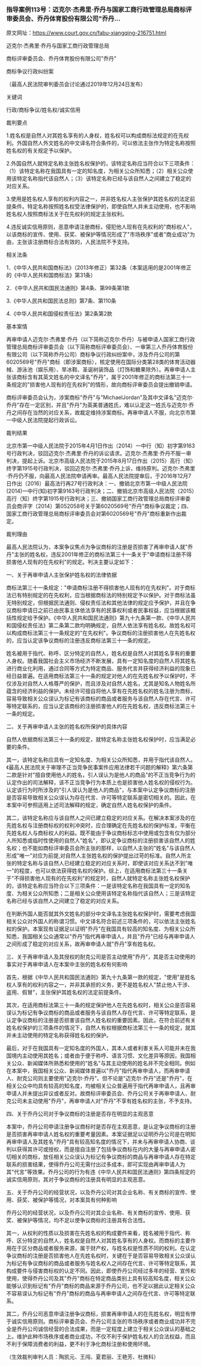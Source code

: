 ### 指导案例113号：迈克尔·杰弗里·乔丹与国家工商行政管理总局商标评审委员会、乔丹体育股份有限公司"乔丹...
原文网址：https://www.court.gov.cn/fabu-xiangqing-216751.html

迈克尔·杰弗里·乔丹与国家工商行政管理总局

商标评审委员会、乔丹体育股份有限公司"乔丹"

商标争议行政纠纷案

（最高人民法院审判委员会讨论通过2019年12月24日发布）

关键词

行政/商标争议/姓名权/诚实信用

裁判要点

1.姓名权是自然人对其姓名享有的人身权，姓名权可以构成商标法规定的在先权利。外国自然人外文姓名的中文译名符合条件的，可以依法主张作为特定名称按照姓名权的有关规定予以保护。

2.外国自然人就特定名称主张姓名权保护的，该特定名称应当符合以下三项条件：（1）该特定名称在我国具有一定的知名度，为相关公众所知悉；（2）相关公众使用该特定名称指代该自然人；（3）该特定名称已经与该自然人之间建立了稳定的对应关系。

3.使用是姓名权人享有的权利内容之一，并非姓名权人主张保护其姓名权的法定前提条件。特定名称按照姓名权受法律保护的，即使自然人并未主动使用，也不影响姓名权人按照商标法关于在先权利的规定主张权利。

4.违反诚实信用原则，恶意申请注册商标，侵犯他人现有在先权利的"商标权人"，以该商标的宣传、使用、获奖、被保护等情况形成了"市场秩序"或者"商业成功"为由，主张该注册商标合法有效的，人民法院不予支持。

相关法条

1．《中华人民共和国商标法》（2013年修正）第32条（本案适用的是2001年修正的《中华人民共和国商标法》第31条）

2．《中华人民共和国民法通则》第4条、第99条第1款

3.《中华人民共和国民法总则》第7条、第110条

4.《中华人民共和国侵权责任法》第2条第2款

基本案情

再审申请人迈克尔·杰弗里·乔丹（以下简称迈克尔·乔丹）与被申请人国家工商行政管理总局商标评审委员会（以下简称商标评审委员会）、一审第三人乔丹体育股份有限公司（以下简称乔丹公司）商标争议行政纠纷案中，涉及乔丹公司的第6020569号"乔丹"商标（即涉案商标），核定使用在国际分类第28类的体育活动器械、游泳池（娱乐用）、旱冰鞋、圣诞树装饰品（灯饰和糖果除外）。再审申请人主张该商标含有其英文姓名的中文译名"乔丹"，属于2001年修正的商标法第三十一条规定的"损害他人现有的在先权利"的情形，故向商标评审委员会提出撤销申请。

商标评审委员会认为，涉案商标"乔丹"与"MichaelJordan"及其中文译名"迈克尔·乔丹"存在一定区别，并且"乔丹"为英美普通姓氏，难以认定这一姓氏与迈克尔·乔丹之间存在当然的对应关系，故裁定维持涉案商标。再审申请人不服，向北京市第一中级人民法院提起行政诉讼。

裁判结果

北京市第一中级人民法院于2015年4月1日作出（2014）一中行（知）初字第9163号行政判决，驳回迈克尔·杰弗里·乔丹的诉讼请求。迈克尔·杰弗里·乔丹不服一审判决，提起上诉。北京市高级人民法院于2015年8月17日作出（2015）高行（知）终字第1915号行政判决，驳回迈克尔·杰弗里·乔丹上诉，维持原判。迈克尔·杰弗里·乔丹仍不服，向最高人民法院申请再审。最高人民法院提审后，于2016年12月7日作出（2016）最高法行再27号行政判决：一、撤销北京市第一中级人民法院(2014)一中行(知)初字第9163号行政判决；二、撤销北京市高级人民法院（2015）高行（知）终字第1915号行政判决；三、撤销国家工商行政管理总局商标评审委员会商评字〔2014〕第052058号关于第6020569号"乔丹"商标争议裁定；四、国家工商行政管理总局商标评审委员会对第6020569号"乔丹"商标重新作出裁定。

裁判理由

最高人民法院认为，本案争议焦点为争议商标的注册是否损害了再审申请人就"乔丹"主张的姓名权，违反2001年修正的商标法第三十一条关于"申请商标注册不得损害他人现有的在先权利"的规定。判决主要认定如下：

一、关于再审申请人主张保护姓名权的法律依据

商标法第三十一条规定："申请商标注册不得损害他人现有的在先权利"。对于商标法已有特别规定的在先权利，应当根据商标法的特别规定予以保护。对于商标法虽无特别规定，但根据民法通则、侵权责任法和其他法律的规定应予保护，并且在争议商标申请日之前已由民事主体依法享有的民事权利或者民事权益，应当根据该概括性规定给予保护。《中华人民共和国民法通则》第九十九条第一款、《中华人民共和国侵权责任法》第二条第二款均明确规定，自然人依法享有姓名权。故姓名权可以构成商标法第三十一条规定的"在先权利"。争议商标的注册损害他人在先姓名权的，应当认定该争议商标的注册违反商标法第三十一条的规定。

姓名被用于指代、称呼、区分特定的自然人，姓名权是自然人对其姓名享有的重要人身权。随着我国社会主义市场经济不断发展，具有一定知名度的自然人将其姓名进行商业化利用，通过合同等方式为特定商品、服务代言并获得经济利益的现象已经日益普遍。在适用商标法第三十一条的规定对他人的在先姓名权予以保护时，不仅涉及对自然人人格尊严的保护，而且涉及对自然人姓名，尤其是知名人物姓名所蕴含的经济利益的保护。未经许可擅自将他人享有在先姓名权的姓名注册为商标，容易导致相关公众误认为标记有该商标的商品或者服务与该自然人存在代言、许可等特定联系的，应当认定该商标的注册损害他人的在先姓名权，违反商标法第三十一条的规定。

二、关于再审申请人主张的姓名权所保护的具体内容

自然人依据商标法第三十一条的规定，就特定名称主张姓名权保护时，应当满足必要的条件。

其一，该特定名称应具有一定知名度、为相关公众所知悉，并用于指代该自然人。《最高人民法院关于审理不正当竞争民事案件应用法律若干问题的解释》第六条第二款是针对"擅自使用他人的姓名，引人误认为是他人的商品"的不正当竞争行为的认定作出的司法解释，该不正当竞争行为本质上也是损害他人姓名权的侵权行为。认定该行为时所涉及的"引人误认为是他人的商品"，与本案中认定争议商标的注册是否容易导致相关公众误认为存在代言、许可等特定联系是密切相关的。因此，在本案中可参照适用上述司法解释的规定，确定自然人姓名权保护的条件。

其二，该特定名称应与该自然人之间已建立稳定的对应关系。在解决本案涉及的在先姓名权与注册商标权的权利冲突时，应合理确定在先姓名权的保护标准，平衡在先姓名权人与商标权人的利益。既不能由于争议商标标志中使用或包含有仅为部分人所知悉或临时性使用的自然人"姓名"，即认定争议商标的注册损害该自然人的姓名权；也不能如商标评审委员会所主张的那样，以自然人主张的"姓名"与该自然人形成"唯一"对应为前提,对自然人主张姓名权的保护提出过苛的标准。自然人所主张的特定名称与该自然人已经建立稳定的对应关系时，即使该对应关系达不到"唯一"的程度，也可以依法获得姓名权的保护。综上，在适用商标法第三十一条关于"不得损害他人现有的在先权利"的规定时，自然人就特定名称主张姓名权保护的，该特定名称应当符合以下三项条件：一是该特定名称在我国具有一定的知名度、为相关公众所知悉；二是相关公众使用该特定名称指代该自然人；三是该特定名称已经与该自然人之间建立了稳定的对应关系。

在判断外国人能否就其外文姓名的部分中文译名主张姓名权保护时，需要考虑我国相关公众对外国人的称谓习惯。中文译名符合前述三项条件的，可以依法主张姓名权的保护。本案现有证据足以证明"乔丹"在我国具有较高的知名度、为相关公众所知悉，我国相关公众通常以"乔丹"指代再审申请人，并且"乔丹"已经与再审申请人之间形成了稳定的对应关系，故再审申请人就"乔丹"享有姓名权。

三、关于再审申请人及其授权的耐克公司是否主动使用"乔丹"，其是否主动使用的事实对于再审申请人在本案中主张的姓名权有何影响

首先，根据《中华人民共和国民法通则》第九十九条第一款的规定，"使用"是姓名权人享有的权利内容之一，并非其承担的义务，更不是姓名权人"禁止他人干涉、盗用、假冒"，主张保护其姓名权的法定前提条件。

其次，在适用商标法第三十一条的规定保护他人在先姓名权时，相关公众是否容易误认为标记有争议商标的商品或者服务与该自然人存在代言、许可等特定联系，是认定争议商标的注册是否损害该自然人姓名权的重要因素。因此，在符合前述有关姓名权保护的三项条件的情况下，自然人有权根据商标法第三十一条的规定，就其并未主动使用的特定名称获得姓名权的保护。

最后，对于在我国具有一定知名度的外国人，其本人或者利害关系人可能并未在我国境内主动使用其姓名；或者由于便于称呼、语言习惯、文化差异等原因，我国相关公众、新闻媒体所熟悉和使用的"姓名"与其主动使用的姓名并不完全相同。例如在本案中，我国相关公众、新闻媒体普遍以"乔丹"指代再审申请人，而再审申请人、耐克公司则主要使用"迈克尔·乔丹"。但不论是"迈克尔·乔丹"还是"乔丹"，在相关公众中均具有较高的知名度，均被相关公众普遍用于指代再审申请人，且再审申请人并未提出异议或者反对。故商标评审委员会、乔丹公司关于再审申请人、耐克公司未主动使用"乔丹"，再审申请人对"乔丹"不享有姓名权的主张，不予支持。

四、关于乔丹公司对于争议商标的注册是否存在明显的主观恶意

本案中，乔丹公司申请注册争议商标时是否存在主观恶意，是认定争议商标的注册是否损害再审申请人姓名权的重要考量因素。本案证据足以证明乔丹公司是在明知再审申请人及其姓名"乔丹"具有较高知名度的情况下，并未与再审申请人协商、谈判以获得其许可或授权，而是擅自注册了包括争议商标在内的大量与再审申请人密切相关的商标，放任相关公众误认为标记有争议商标的商品与再审申请人存在特定联系的损害结果，使得乔丹公司无需付出过多成本，即可实现由再审申请人为其"代言"等效果。乔丹公司的行为有违《中华人民共和国民法通则》第四条规定的诚实信用原则，其对于争议商标的注册具有明显的主观恶意。

五、关于乔丹公司的经营状况，以及乔丹公司对其企业名称、有关商标的宣传、使用、获奖、被保护等情况，对本案具有何种影响

乔丹公司的经营状况，以及乔丹公司对其企业名称、有关商标的宣传、使用、获奖、被保护等情况，均不足以使争议商标的注册具有合法性。

其一，从权利的性质以及损害在先姓名权的构成要件来看，姓名被用于指代、称呼、区分特定的自然人，姓名权是自然人对其姓名享有的人身权。而商标的主要作用在于区分商品或者服务来源，属于财产权，与姓名权是性质不同的权利。在认定争议商标的注册是否损害他人在先姓名权时，关键在于是否容易导致相关公众误认为标记有争议商标的商品或者服务与姓名权人之间存在代言、许可等特定联系，其构成要件与侵害商标权的认定不同。因此，即使乔丹公司经过多年的经营、宣传和使用，使得乔丹公司及其"乔丹"商标在特定商品类别上具有较高知名度，相关公众能够认识到标记有"乔丹"商标的商品来源于乔丹公司，也不足以据此认定相关公众不容易误认为标记有"乔丹"商标的商品与再审申请人之间存在代言、许可等特定联系。

其二，乔丹公司恶意申请注册争议商标，损害再审申请人的在先姓名权，明显有悖于诚实信用原则。商标评审委员会、乔丹公司主张的市场秩序或者商业成功并不完全是乔丹公司诚信经营的合法成果，而是一定程度上建立于相关公众误认的基础之上。维护此种市场秩序或者商业成功，不仅不利于保护姓名权人的合法权益，而且不利于保障消费者的利益，更不利于净化商标注册和使用环境。

（生效裁判审判人员：陶凯元、王闯、夏君丽、王艳芳、杜微科）
